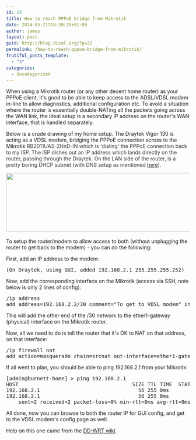 ```yaml
---
id: 22
title: How to reach PPPoE bridge from Mikrotik
date: 2014-05-21T18:20:28+01:00
author: james
layout: post
guid: http://blog.dical.org/?p=22
permalink: /how-to-reach-pppoe-bridge-from-mikrotik/
frutiful_posts_template:
  - "3"
categories:
  - Uncategorized
---
```

When using a Mikrotik router (or any other decent home router) as your PPPoE client, it's good to be able to keep access to the ADSL/VDSL modem in-line to allow diagnostics, additional configuration etc. To avoid a situation where the router is essentially double-NATing all the packets going across the WAN link, the ideal setup is a secondary IP address on the router's WAN interface, that is handled separately.

<!--end_excerpt-->

Below is a crude drawing of my home setup. The Draytek Vigor 130 is acting as a VDSL modem, bridging the PPPoE connection across to the Mikrotik <span style="color: #333333;">RB2011UAS-2HnD-IN which is 'dialing' the PPPoE connection back to my ISP. The ISP dishes out an IP address which lands directly on the router, passing through the Draytek. On the LAN side of the router, is a pretty boring DHCP subnet (with DNS setup as mentioned <a href="http://blog.dical.org/2014/05/unblock-us-and-mikrotik-rb2011uas-2hnd-in/">here</a>).</span>

[<img loading="lazy" class="alignnone wp-image-23 size-large" src="/wp-content/uploads/2014/05/setup.png?resize=840%2C161&#038;ssl=1" alt="" width="840" height="161" srcset="/wp-content/uploads/2014/05/setup.png?resize=1024%2C196&ssl=1 1024w, /wp-content/uploads/2014/05/setup.png?resize=300%2C57&ssl=1 300w, /wp-content/uploads/2014/05/setup.png?resize=768%2C147&ssl=1 768w, /wp-content/uploads/2014/05/setup.png?w=1215&ssl=1 1215w" sizes="(max-width: 709px) 85vw, (max-width: 909px) 67vw, (max-width: 1362px) 62vw, 840px" data-recalc-dims="1" />](/wp-content/uploads/2014/05/setup.png?ssl=1)

To setup the router/modem to allow access to both (without unplugging the router to get back to the modem) - you can do the following:

First, add an IP address to the modem:

<pre>(On Draytek, using GUI, added 192.168.2.1 255.255.255.252)</pre>

Now, add the corresponding interface on the Mikrotik (access via SSH, note below is only 2 lines of config):

<pre>/ip address
add address=192.168.2.2/30 comment="To get to VDSL modem" interface=ether1-gateway network=192.168.2.0</pre>

This will add the other end of the /30 network to the ether1-gateway (physical) interface on the Mikrotik router.

Now, all we need to do is tell the router that it's OK to NAT on that address, on that interface:

<pre>/ip firewall nat
add action=masquerade chain=srcnat out-interface=ether1-gateway</pre>

If all went to plan, you should be able to ping 192.168.2.1 from your Mikrotik:

<pre>[admin@burnett-home] &gt; ping 192.168.2.1
HOST                                     SIZE TTL TIME  STATUS
192.168.2.1                                56 255 0ms
192.168.2.1                                56 255 0ms
    sent=2 received=2 packet-loss=0% min-rtt=0ms avg-rtt=0ms max-rtt=0ms
</pre>

All done, now you can browse to both the router IP for GUI config, and get to the VDSL modem's config page as well.

Help on this one came from the [DD-WRT wiki](http://www.dd-wrt.com/wiki/index.php/Access_To_Modem_Configuration).